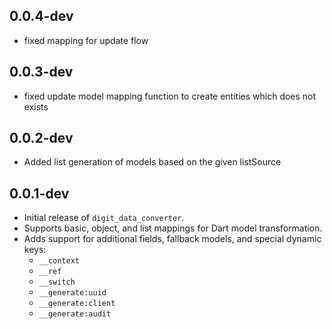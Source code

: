 ## 0.0.4-dev

- fixed mapping for update flow

## 0.0.3-dev

- fixed update model mapping function to create entities which does not exists

## 0.0.2-dev

- Added list generation of models based on the given listSource

## 0.0.1-dev

- Initial release of `digit_data_converter`.
- Supports basic, object, and list mappings for Dart model transformation.
- Adds support for additional fields, fallback models, and special dynamic keys:
    - `__context`
    - `__ref`
    - `__switch` 
    - `__generate:uuid`
    - `__generate:client`
    - `__generate:audit`
